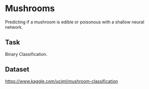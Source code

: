 # Mushrooms
Predicting if a mushroom is edible or poisonous with a shallow neural network.

## Task
Binary Classification.

## Dataset
https://www.kaggle.com/uciml/mushroom-classification
